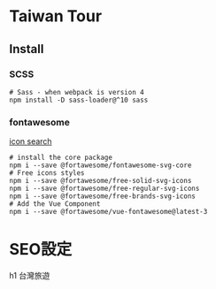 # Taiwan Tour

## Install

### SCSS

```shell
# Sass - when webpack is version 4
npm install -D sass-loader@^10 sass
```

### fontawesome

[icon search](https://fontawesome.com/search)

```shell
# install the core package
npm i --save @fortawesome/fontawesome-svg-core
# Free icons styles
npm i --save @fortawesome/free-solid-svg-icons
npm i --save @fortawesome/free-regular-svg-icons
npm i --save @fortawesome/free-brands-svg-icons
# Add the Vue Component
npm i --save @fortawesome/vue-fontawesome@latest-3
```

# SEO設定
h1 台灣旅遊